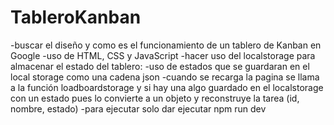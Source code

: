 # TableroKanban
-buscar el diseño y como es el funcionamiento de un tablero de Kanban en Google
-uso de HTML, CSS y JavaScript
-hacer uso del localstorage para almacenar el estado del tablero:
	-uso de estados que se guardaran en el local storage como una cadena json
	-cuando se recarga la pagina se llama a la función loadboardstorage y si hay una algo guardado en el localstorage 	con un estado pues lo convierte a un objeto y reconstruye la tarea (id, nombre, estado)
-para ejecutar solo dar ejecutar npm run dev
